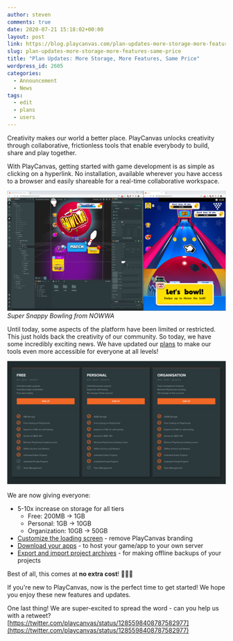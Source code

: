 ```yaml
---
author: steven
comments: true
date: 2020-07-21 15:18:02+00:00
layout: post
link: https://blog.playcanvas.com/plan-updates-more-storage-more-features-same-price/
slug: plan-updates-more-storage-more-features-same-price
title: "Plan Updates: More Storage, More Features, Same Price"
wordpress_id: 2605
categories:
  - Announcement
  - News
tags:
  - edit
  - plans
  - users
---
```


Creativity makes our world a better place. PlayCanvas unlocks creativity through collaborative, frictionless tools that enable everybody to build, share and play together.

With PlayCanvas, getting started with game development is as simple as clicking on a hyperlink. No installation, available wherever you have access to a browser and easily shareable for a real-time collaborative workspace.

![](/assets/media/ssb-1024x561.png)_Super Snappy Bowling from NOWWA_

Until today, some aspects of the platform have been limited or restricted. This just holds back the creativity of our community. So today, we have some incredibly exciting news. We have updated our [plans](https://playcanvas.com/plans) to make our tools even more accessible for everyone at all levels!

![](/assets/media/Screenshot-2020-07-02-at-10.05.29-1024x576.jpg)

We are now giving everyone:

- 5-10x increase on storage for all tiers
  - Free: 200MB → 1GB
  - Personal: 1GB → 10GB
  - Organization: 10GB → 50GB
- [Customize the loading screen](https://developer.playcanvas.com/en/user-manual/designer/loading-screen/) - remove PlayCanvas branding
- [Download your apps](https://developer.playcanvas.com/en/user-manual/publishing/web/self-hosting/) - to host your game/app to your own server
- [Export and import project archives](https://developer.playcanvas.com/en/user-manual/profile/projects/#export-project-archive) - for making offline backups of your projects

Best of all, this comes at **no extra cost**! 🎉🎉🎉

If you're new to PlayCanvas, now is the perfect time to get started! We hope you enjoy these new features and updates.

One last thing! We are super-excited to spread the word - can you help us with a retweet?  
[https://twitter.com/playcanvas/status/1285598408787582977](https://twitter.com/playcanvas/status/1285598408787582977)
